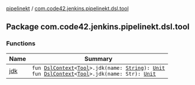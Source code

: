 [pipelinekt](../index.md) / [com.code42.jenkins.pipelinekt.dsl.tool](./index.md)

## Package com.code42.jenkins.pipelinekt.dsl.tool

### Functions

| Name | Summary |
|---|---|
| [jdk](jdk.md) | `fun `[`DslContext`](../com.code42.jenkins.pipelinekt.dsl/-dsl-context/index.md)`<`[`Tool`](../com.code42.jenkins.pipelinekt.core/-tool.md)`>.jdk(name: `[`String`](https://kotlinlang.org/api/latest/jvm/stdlib/kotlin/-string/index.html)`): `[`Unit`](https://kotlinlang.org/api/latest/jvm/stdlib/kotlin/-unit/index.html)<br>`fun `[`DslContext`](../com.code42.jenkins.pipelinekt.dsl/-dsl-context/index.md)`<`[`Tool`](../com.code42.jenkins.pipelinekt.core/-tool.md)`>.jdk(name: Str): `[`Unit`](https://kotlinlang.org/api/latest/jvm/stdlib/kotlin/-unit/index.html) |
